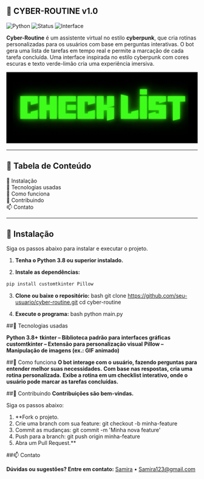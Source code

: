 ## 🧠 CYBER-ROUTINE v1.0

![Python](https://img.shields.io/badge/Python-3.8%2B-blue)
![Status](https://img.shields.io/badge/status-em%20desenvolvimento-yellow)
![Interface](https://img.shields.io/badge/interface-cyberpunk-purple)

**Cyber-Routine** é um assistente virtual no estilo **cyberpunk**, que cria rotinas personalizadas para os usuários com base em perguntas interativas. O bot gera uma lista de tarefas em tempo real e permite a marcação de cada tarefa concluída. Uma interface inspirada no estilo cyberpunk com cores escuras e texto verde-limão cria uma experiência imersiva.

![Demonstração](check_list_name.png)

---

## 📑 Tabela de Conteúdo

🔧 Instalação  
🧪 Tecnologias usadas  
🚀 Como funciona  
🤝 Contribuindo  
📫 Contato  

---

## 🔧 Instalação

Siga os passos abaixo para instalar e executar o projeto.

1. **Tenha o Python 3.8 ou superior instalado.**

2. **Instale as dependências:**

```bash
pip install customtkinter Pillow
```
3. **Clone ou baixe o repositório:**
   bash
   git clone https://github.com/seu-usuario/cyber-routine.git cd cyber-routine

4. **Execute o programa:**
   bash
   python main.py

##🧪 Tecnologias usadas

**Python 3.8+**
**tkinter – Biblioteca padrão para interfaces gráficas**
**customtkinter – Extensão para personalização visual**
**Pillow – Manipulação de imagens (ex.: GIF animado)**

##🚀 Como funciona
**O bot interage com o usuário, fazendo perguntas para entender melhor suas necessidades.**
**Com base nas respostas, cria uma rotina personalizada.**
**Exibe a rotina em um checklist interativo, onde o usuário pode marcar as tarefas concluídas.**

##🤝 Contribuindo
**Contribuições são bem-vindas.**

Siga os passos abaixo:

1. **Fork o projeto.
2. Crie uma branch com sua feature: git checkout -b minha-feature
3. Commit as mudanças: git commit -m 'Minha nova feature'
4. Push para a branch: git push origin minha-feature
5. Abra um Pull Request.**

##📫 Contato

**Dúvidas ou sugestões? Entre em contato:**
[Samira](https://github.com/samira083) • [Samira123@gmail.com](mailto:email@exemplo.com)
